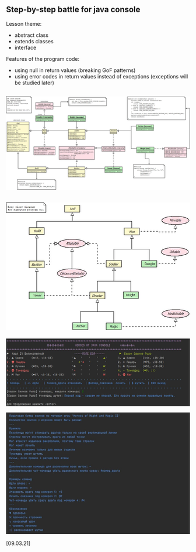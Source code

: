 Step-by-step battle for java console
----
Lesson theme:
- abstract class
- extends classes
- interface

Features of the program code:
- using null in return values (breaking GoF patterns)
- using error codes in return values instead of exceptions (exceptions will be studied later)

![alt text](class_diagram.jpg)
---------
![alt text](easy_class_diagram.jpg)
---------
![alt text](screenshot_battle.jpg)

![alt text](screenshot_help.jpg)

[09.03.21]